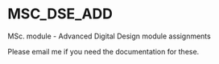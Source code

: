 # MSC_DSE_ADD
MSc. module - Advanced Digital Design module assignments

Please email me if you need the documentation for these.

